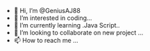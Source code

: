 - 👋 Hi, I’m @GeniusAJ88
- 👀 I’m interested in coding...
- 🌱 I’m currently learning .Java Script..
- 💞️ I’m looking to collaborate on new project ...
- 📫 How to reach me ...

<!---
GeniusAJ88/GeniusAJ88 is a ✨ special ✨ repository because its `README.md` (this file) appears on your GitHub profile.
You can click the Preview link to take a look at your changes.
--->
